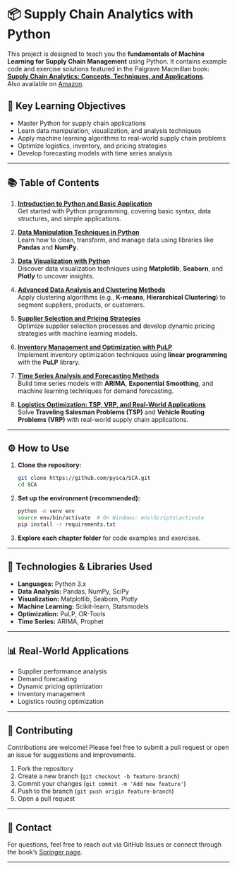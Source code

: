 
# 📦 Supply Chain Analytics with Python

This project is designed to teach you the **fundamentals of Machine Learning for Supply Chain Management** using Python. It contains example code and exercise solutions featured in the Palgrave Macmillan book:  
**[Supply Chain Analytics: Concepts, Techniques, and Applications](https://link.springer.com/book/10.1007/978-3-030-92224-5#toc)**.  
Also available on [Amazon](https://www.amazon.co.uk/dp/3030922235).

## 🚀 **Key Learning Objectives**

- Master Python for supply chain applications
- Learn data manipulation, visualization, and analysis techniques
- Apply machine learning algorithms to real-world supply chain problems
- Optimize logistics, inventory, and pricing strategies
- Develop forecasting models with time series analysis

---

## 📚 **Table of Contents**

1. **[Introduction to Python and Basic Application](https://github.com/pysca/SCA/tree/main/Chapter%202)**  
   Get started with Python programming, covering basic syntax, data structures, and simple applications.

2. **[Data Manipulation Techniques in Python](https://github.com/pysca/SCA/tree/main/Chapter%203)**  
   Learn how to clean, transform, and manage data using libraries like **Pandas** and **NumPy**.

3. **[Data Visualization with Python](https://github.com/pysca/SCA/tree/main/Chapter%204)**  
   Discover data visualization techniques using **Matplotlib**, **Seaborn**, and **Plotly** to uncover insights.

4. **[Advanced Data Analysis and Clustering Methods](https://github.com/pysca/SCA/tree/main/Chapter%205)**  
   Apply clustering algorithms (e.g., **K-means**, **Hierarchical Clustering**) to segment suppliers, products, or customers.

5. **[Supplier Selection and Pricing Strategies](https://github.com/pysca/SCA/tree/main/Chapter%206)**  
   Optimize supplier selection processes and develop dynamic pricing strategies with machine learning models.

6. **[Inventory Management and Optimization with PuLP](https://github.com/pysca/SCA/tree/main/Chapter%207)**  
   Implement inventory optimization techniques using **linear programming** with the **PuLP** library.

7. **[Time Series Analysis and Forecasting Methods](https://github.com/pysca/SCA/tree/main/Chapter%208)**  
   Build time series models with **ARIMA**, **Exponential Smoothing**, and machine learning techniques for demand forecasting.

8. **[Logistics Optimization: TSP, VRP, and Real-World Applications](https://github.com/pysca/SCA/tree/main/Chapter%209)**  
   Solve **Traveling Salesman Problems (TSP)** and **Vehicle Routing Problems (VRP)** with real-world supply chain applications.

---

## ⚙️ **How to Use**

1. **Clone the repository:**
   ```bash
   git clone https://github.com/pysca/SCA.git
   cd SCA
   ```

2. **Set up the environment (recommended):**
   ```bash
   python -m venv env
   source env/bin/activate  # On Windows: env\Scripts\activate
   pip install -r requirements.txt
   ```

3. **Explore each chapter folder** for code examples and exercises.

---

## 💼 **Technologies & Libraries Used**

- **Languages:** Python 3.x  
- **Data Analysis:** Pandas, NumPy, SciPy  
- **Visualization:** Matplotlib, Seaborn, Plotly  
- **Machine Learning:** Scikit-learn, Statsmodels  
- **Optimization:** PuLP, OR-Tools  
- **Time Series:** ARIMA, Prophet  

---

## 📊 **Real-World Applications**

- Supplier performance analysis  
- Demand forecasting  
- Dynamic pricing optimization  
- Inventory management  
- Logistics routing optimization  


---

## 🤝 **Contributing**

Contributions are welcome! Please feel free to submit a pull request or open an issue for suggestions and improvements.

1. Fork the repository
2. Create a new branch (`git checkout -b feature-branch`)
3. Commit your changes (`git commit -m 'Add new feature'`)
4. Push to the branch (`git push origin feature-branch`)
5. Open a pull request

---

## 📧 **Contact**

For questions, feel free to reach out via GitHub Issues or connect through the book’s [Springer page](https://link.springer.com/book/10.1007/978-3-030-92224-5#toc).

---
